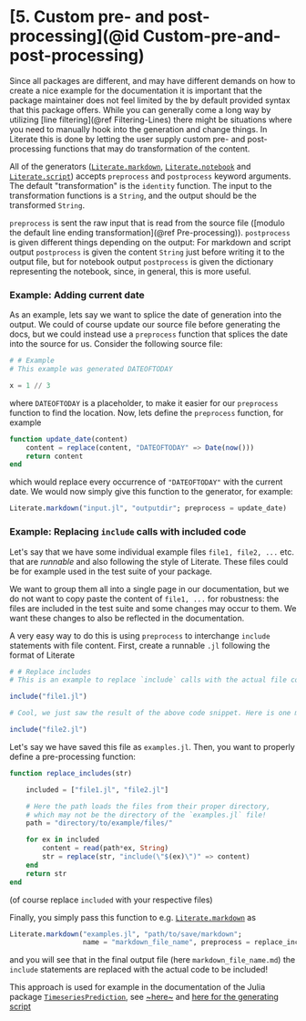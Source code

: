 # [**5.** Custom pre- and post-processing](@id Custom-pre-and-post-processing)

Since all packages are different, and may have different demands on how
to create a nice example for the documentation it is important that
the package maintainer does not feel limited by the by default provided syntax
that this package offers. While you can generally come a long way by utilizing
[line filtering](@ref Filtering-Lines) there might be situations where you need
to manually hook into the generation and change things. In Literate this
is done by letting the user supply custom pre- and post-processing functions
that may do transformation of the content.

All of the generators ([`Literate.markdown`](@ref), [`Literate.notebook`](@ref)
and [`Literate.script`](@ref)) accepts `preprocess` and `postprocess` keyword
arguments. The default "transformation" is the `identity` function. The input
to the transformation functions is a `String`, and the output should be the
transformed `String`.

`preprocess` is sent the raw input that is read from the source file ([modulo the
default line ending transformation](@ref Pre-processing)). `postprocess` is given
different things depending on the output: For markdown and script output `postprocess`
is given the content `String` just before writing it to the output file, but for
notebook output `postprocess` is given the dictionary representing the notebook,
since, in general, this is more useful.

### Example: Adding current date
As an example, lets say we want to splice the date of generation into the output.
We could of course update our source file before generating the docs, but we could
instead use a `preprocess` function that splices the date into the source for us.
Consider the following source file:
```julia
# # Example
# This example was generated DATEOFTODAY

x = 1 // 3
```
where `DATEOFTODAY` is a placeholder, to make it easier for our `preprocess` function
to find the location. Now, lets define the `preprocess` function, for example
```julia
function update_date(content)
    content = replace(content, "DATEOFTODAY" => Date(now()))
    return content
end
```
which would replace every occurrence of `"DATEOFTODAY"` with the current date. We would
now simply give this function to the generator, for example:
```julia
Literate.markdown("input.jl", "outputdir"; preprocess = update_date)
```

### Example: Replacing `include` calls with included code
Let's say that we have some individual example files `file1, file2, ...` etc.
that are _runnable_ and also following the style of Literate. These files could be for example used in the test suite of your package.

We want to group them all into a single page in our documentation, but we
do not want to copy paste the content of `file1, ...` for robustness: the files are included in the test suite and some changes may occur to them. We want these changes to also be reflected in the documentation.

A very easy way to do this is using `preprocess` to interchange `include` statements with file content. First, create a runnable `.jl` following the format of Literate
```julia
# # Replace includes
# This is an example to replace `include` calls with the actual file content.

include("file1.jl")

# Cool, we just saw the result of the above code snippet. Here is one more:

include("file2.jl")
```

Let's say we have saved this file as `examples.jl`.
Then, you want to properly define a pre-processing function:

```julia
function replace_includes(str)

    included = ["file1.jl", "file2.jl"]

    # Here the path loads the files from their proper directory,
    # which may not be the directory of the `examples.jl` file!
    path = "directory/to/example/files/"

    for ex in included
        content = read(path*ex, String)
        str = replace(str, "include(\"$(ex)\")" => content)
    end
    return str
end
```
(of course replace `included` with your respective files)

Finally, you simply pass this function to e.g. [`Literate.markdown`](@ref) as
```julia
Literate.markdown("examples.jl", "path/to/save/markdown";
                  name = "markdown_file_name", preprocess = replace_includes)
```
and you will see that in the final output file (here `markdown_file_name.md`) the `include`
statements are replaced with the actual code to be included!

This approach is used for example in the documentation of the Julia package
[`TimeseriesPrediction`](https://github.com/JuliaDynamics/TimeseriesPrediction.jl),
see [~here~](https://github.com/JuliaDynamics/DynamicalSystems.jl/blob/master/docs/src/tsprediction/stexamples.jl)
and [here for the generating script](https://github.com/JuliaDynamics/DynamicalSystems.jl/blob/master/docs/make.jl#L11-L29)
